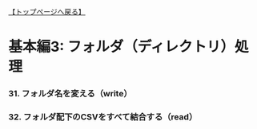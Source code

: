 
[【トップページへ戻る】](../../)

# 基本編3: フォルダ（ディレクトリ）処理

### 31. フォルダ名を変える（write）


### 32. フォルダ配下のCSVをすべて結合する（read）


<!--
この[テキストファイル（wws2025cfp.txt）](./data/wws2025cfp.txt)について，その行数を出力するプログラムを作りなさい．

- 実行例（作成したプログラムを ```file01.py``` として）
```shell-session
$ python file01.py wws2025cfp.txt
行数 = 15
```
-->
